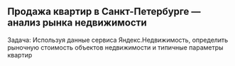 ## Продажа квартир в Санкт-Петербурге — анализ рынка недвижимости

Задача: Используя данные сервиса Яндекс.Недвижимость, определить рыночную стоимость объектов недвижимости и типичные параметры квартир
